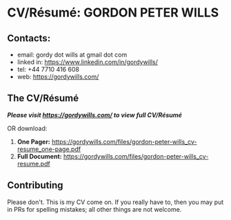 # CV/R&#x00E9;sum&#x00E9;: GORDON PETER WILLS

## Contacts:
- email: gordy dot wills at gmail dot com
- linked in: https://www.linkedin.com/in/gordywills/
- tel: +44 7710 416 608
- web: https://gordywills.com/

## The CV/R&#x00E9;sum&#x00E9;

***Please visit https://gordywills.com/ to view full CV/R&#x00E9;sum&#x00E9;***

OR download:

1. **One Pager:** https://gordywills.com/files/gordon-peter-wills_cv-resume_one-page.pdf
2. **Full Document:** https://gordywills.com/files/gordon-peter-wills_cv-resume.pdf

## Contributing
Please don't.  This is my CV come on.  If you really have to, then you may put in PRs for spelling mistakes; all other things are not welcome.
